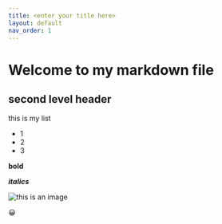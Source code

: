 ```yaml
---
title: <enter your title here>
layout: default
nav_order: 1
---
```


# Welcome to my markdown file 
  
  ## second level header
  
  this is my list
  - 1
  - 2
  - 3
  
  **bold**
  
  ***italics***
  
  ![this is an image](https://www.pexels.com/photo/two-yellow-labrador-retriever-puppies-1108099/)
  

:grinning: 

